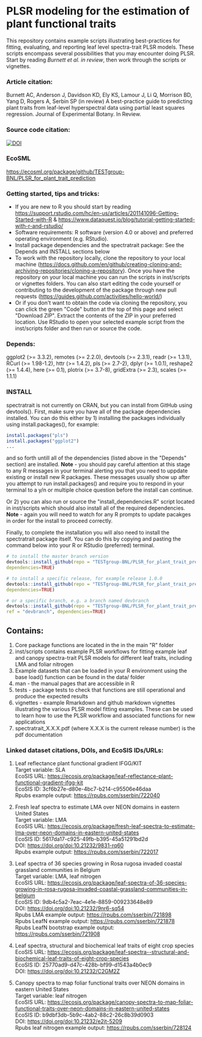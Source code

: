 # PLSR modeling for the estimation of plant functional traits
This repository contains example scripts illustrating best-practices for fitting, evaluating, and reporting leaf level spectra-trait PLSR models. These scripts encompass several possibilities that you may encounter doing PLSR. Start by reading *Burnett et al. in review*, then work through the scripts or vignettes.

### Article citation:
Burnett AC, Anderson J, Davidson KD, Ely KS, Lamour J, Li Q, Morrison BD, Yang D, Rogers A, Serbin SP (in review) A best-practice guide to predicting plant traits from leaf-level hyperspectral data using partial least squares regression. Journal of Experimental Botany. In Review.

### Source code citation:
[![DOI](https://zenodo.org/badge/222699149.svg)](https://zenodo.org/badge/latestdoi/222699149)

### EcoSML
https://ecosml.org/package/github/TESTgroup-BNL/PLSR_for_plant_trait_prediction

### Getting started, tips and tricks:
* If you are new to R you should start by reading https://support.rstudio.com/hc/en-us/articles/201141096-Getting-Started-with-R & https://www.dataquest.io/blog/tutorial-getting-started-with-r-and-rstudio/
* Software requirements: R software (version 4.0 or above) and preferred operating environment (e.g. RStudio). 
* Install package dependencies and the spectratrait package: See the Depends and INSTALL sections below
* To work with the repository locally, clone the repository to your local machine (https://docs.github.com/en/github/creating-cloning-and-archiving-repositories/cloning-a-repository). Once you have the repository on your local machine you can run the scripts in inst/scripts or vignettes folders. You can also start editing the code yourself or contributing to the development of the package through new pull requests (https://guides.github.com/activities/hello-world/)
* Or if you don't want to obtain the code via cloning the repository, you can click the green "Code" button at the top of this page and select "Download ZIP". Extract the contents of the ZIP in your preferred location. Use RStudio to open your selected example script from the inst/scripts folder and then run or source the code.

### Depends: 
ggplot2 (>= 3.3.2), remotes (>= 2.2.0), devtools (>= 2.3.1), readr (>= 1.3.1), RCurl (>= 1.98-1.2), 
httr (>= 1.4.2), pls (>= 2.7-2), dplyr (>= 1.0.1), reshape2 (>= 1.4.4), here (>= 0.1), 
plotrix (>= 3.7-8), gridExtra (>= 2.3), scales (>= 1.1.1)

### INSTALL
spectratrait is not currently on CRAN, but you can install from GitHub using devtools().  First, make sure you have all of the package dependencies installed. You can do this either by 1) installing the packages individually using install.packages(), for example:

``` r
install.packages("pls")
install.packages("ggplot2")
...
```

and so forth untill all of the dependencies (listed above in the "Depends" section) are installed. **Note** - you should pay careful attention at this stage to any R messages in your terminal alerting you that you need to uppdate existing or install new R packages. These messages usually show up after you attempt to run install.packages() and require you 
to respond in your terminal to a y/n or multiple choice question before the install can continue.

Or 2) you can also run or source the "install_dependencies.R" script located in inst/scripts which should also install all of the required dependencies.  **Note** - again you will need to watch for any R prompts to update pacakges in order for the install to proceed correctly.

Finally, to complete the installation you will also need to install the spectratrait package itself.  You can do this by copying and pasting the command below into your R or RStudio (preferred) terminal.

``` r
# to install the master branch version
devtools::install_github(repo = "TESTgroup-BNL/PLSR_for_plant_trait_prediction", 
dependencies=TRUE)

# to install a specific release, for example release 1.0.0
devtools::install_github(repo = "TESTgroup-BNL/PLSR_for_plant_trait_prediction@v1.0.0", 
dependencies=TRUE)

# or a specific branch, e.g. a branch named devbranch
devtools::install_github(repo = "TESTgroup-BNL/PLSR_for_plant_trait_prediction", 
ref = "devbranch", dependencies=TRUE)
```

## Contains:
1. Core package functions are located in the in the main "R" folder
2. inst/scripts contains example PLSR workflows for fitting example leaf and canopy spectra-trait PLSR models for different leaf traits, including LMA and foliar    nitrogen
3. Example datasets that can be loaded in your R environment using the base load() function can be found in the data/ folder
4. man - the manual pages that are accessible in R 
5. tests - package tests to check that functions are still operational and produce the expected results
6. vignettes - example Rmarkdown and github markdown vignettes illustrating the various PLSR model fitting examples. These can be used to learn how to use the      PLSR workflow and associated functions for new applications
7. spectratrait_X.X.X.pdf (where X.X.X is the current release number) is the pdf documentation

### Linked dataset citations, DOIs, and EcoSIS IDs/URLs: <br>
1) Leaf reflectance plant functional gradient IFGG/KIT <br>
Target variable: SLA <br>
EcoSIS URL: https://ecosis.org/package/leaf-reflectance-plant-functional-gradient-ifgg-kit <br>
EcoSIS ID: 3cf6b27e-d80e-4bc7-b214-c95506e46daa <br>
Rpubs example output: https://rpubs.com/sserbin/722040

2) Fresh leaf spectra to estimate LMA over NEON domains in eastern United States <br>
Target variable: LMA <br>
EcoSIS URL: https://ecosis.org/package/fresh-leaf-spectra-to-estimate-lma-over-neon-domains-in-eastern-united-states <br>
EcoSIS ID: 5617da17-c925-49fb-b395-45a51291bd2d <br>
DOI: https://doi.org/doi:10.21232/9831-rq60 <br>
Rpubs example output: https://rpubs.com/sserbin/722017

3) Leaf spectra of 36 species growing in Rosa rugosa invaded coastal grassland communities in Belgium <br>
Target variable: LMA, leaf nitrogen <br>
EcoSIS URL: https://ecosis.org/package/leaf-spectra-of-36-species-growing-in-rosa-rugosa-invaded-coastal-grassland-communities-in-belgium <br>
EcoSIS ID: 9db4c5a2-7eac-4e1e-8859-009233648e89 <br>
DOI: https://doi.org/doi:10.21232/9nr6-sq54 <br>
Rpubs LMA example output: https://rpubs.com/sserbin/721898 <br>
Rpubs LeafN example output: https://rpubs.com/sserbin/721878 <br>
Rpubs LeafN bootstrap example output: https://rpubs.com/sserbin/721908

4) Leaf spectra, structural and biochemical leaf traits of eight crop species <br>
EcoSIS URL: https://ecosis.org/package/leaf-spectra--structural-and-biochemical-leaf-traits-of-eight-crop-species <br>
EcoSIS ID: 25770ad9-d47c-428b-bf99-d1543a4b0ec9 <br>
DOI: https://doi.org/doi:10.21232/C2GM2Z <br>

5) Canopy spectra to map foliar functional traits over NEON domains in eastern United States <br>
Target variable: leaf nitrogen <br>
EcoSIS URL: https://ecosis.org/package/canopy-spectra-to-map-foliar-functional-traits-over-neon-domains-in-eastern-united-states <br>
EcoSIS ID: b9dbf3db-5b9c-4ab2-88c2-26c8b39d0903 <br>
DOI: https://doi.org/doi:10.21232/e2jt-5209 <br>
Rpubs leaf nitrogen example output: https://rpubs.com/sserbin/728124
